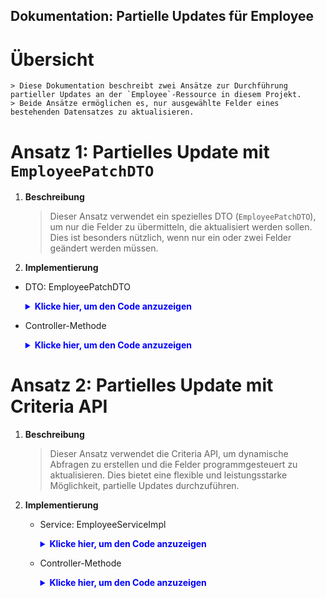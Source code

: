 ## Dokumentation: Partielle Updates für Employee

# Übersicht
    > Diese Dokumentation beschreibt zwei Ansätze zur Durchführung partieller Updates an der `Employee`-Ressource in diesem Projekt.
    > Beide Ansätze ermöglichen es, nur ausgewählte Felder eines bestehenden Datensatzes zu aktualisieren.

# Ansatz 1: Partielles Update mit `EmployeePatchDTO`
1. **Beschreibung**
    > Dieser Ansatz verwendet ein spezielles DTO (`EmployeePatchDTO`), um nur die Felder zu übermitteln, die aktualisiert werden sollen.
    > Dies ist besonders nützlich, wenn nur ein oder zwei Felder geändert werden müssen.

2. **Implementierung**
- DTO: EmployeePatchDTO
    <details>
    <summary style="color: blue"><strong>Klicke hier, um den Code anzuzeigen</strong></summary>
    
    ```java
    import jakarta.validation.constraints.Email;
    import lombok.Builder;
    import lombok.Data;
    
    @Data
    @Builder
    public class EmployeePatchDTO {
        private String firstName;
        private String lastName;
    
        @Email(message = "Email should be valid")
        private String email;
    
        private String department;
    }
    ```
    </details>

- Controller-Methode
    <details>
    <summary style="color: blue"><strong>Klicke hier, um den Code anzuzeigen</strong></summary>
    
    ```java
    @PatchMapping("/{id}")
    public ResponseEntity<APIResponse<EmployeeResponseDTO>> patchEmployee(
            @PathVariable Long id,
            @RequestBody EmployeePatchDTO employeePatchDTO) {
        log.info("EmployeeRestController::patchEmployee request id {}, employee {}", id, jsonAsString(employeePatchDTO));
    
        Employee existingEmployee = employeeService.getEmployeeById(id)
                .orElseThrow(() -> new ResourceNotFoundException("Employee not found with ID: " + id));
        
        if (employeePatchDTO.getFirstName() != null) {
            existingEmployee.setFirstName(employeePatchDTO.getFirstName());
        }
        if (employeePatchDTO.getLastName() != null) {
            existingEmployee.setLastName(employeePatchDTO.getLastName());
        }
        if (employeePatchDTO.getEmail() != null) {
            existingEmployee.setEmail(employeePatchDTO.getEmail());
        }
        if (employeePatchDTO.getDepartment() != null) {
            existingEmployee.setDepartment(employeePatchDTO.getDepartment());
        }
    
        Employee updatedEmployee = employeeService.updateEmployee(existingEmployee);
        EmployeeResponseDTO employeeResponseDTO = convertToResponseDTO(updatedEmployee);
        APIResponse<EmployeeResponseDTO> response = APIResponse.<EmployeeResponseDTO>builder()
                .status("success")
                .statusCode(HttpStatus.OK.value())
                .data(employeeResponseDTO)
                .build();
    
        log.info("EmployeeRestController::patchEmployee response {}", jsonAsString(response));
        return ResponseEntity.ok(response);
    }
    ```
    </details>

# Ansatz 2: Partielles Update mit Criteria API
1. **Beschreibung**
    > Dieser Ansatz verwendet die Criteria API, um dynamische Abfragen zu erstellen und die Felder programmgesteuert zu aktualisieren.
    > Dies bietet eine flexible und leistungsstarke Möglichkeit, partielle Updates durchzuführen.
 
2. **Implementierung**
    - Service: EmployeeServiceImpl
        <details>
        <summary style="color: blue"><strong>Klicke hier, um den Code anzuzeigen</strong></summary>
        
        ```java
        import jakarta.persistence.EntityManager;
        import jakarta.persistence.criteria.CriteriaBuilder;
        import jakarta.persistence.criteria.CriteriaUpdate;
        import jakarta.persistence.criteria.Root;
        import lombok.RequiredArgsConstructor;
        import org.springframework.stereotype.Service;
        import org.springframework.transaction.annotation.Transactional;

        @Service
        @RequiredArgsConstructor
        public class EmployeeServiceImpl implements IEmployeeService {
            private final EmployeeRepository employeeRepository;
            private final EntityManager entityManager;

            @Override
            @Transactional
            public void partialUpdateEmployee(Long id, EmployeePatchDTO employeePatchDTO) {
                CriteriaBuilder cb = entityManager.getCriteriaBuilder();
                CriteriaUpdate<Employee> update = cb.createCriteriaUpdate(Employee.class);
                Root<Employee> root = update.from(Employee.class);

                if (employeePatchDTO.getFirstName() != null) {
                    update.set(root.get("firstName"), employeePatchDTO.getFirstName());
                }
                if (employeePatchDTO.getLastName() != null) {
                    update.set(root.get("lastName"), employeePatchDTO.getLastName());
                }
                if (employeePatchDTO.getEmail() != null) {
                    update.set(root.get("email"), employeePatchDTO.getEmail());
                }
                if (employeePatchDTO.getDepartment() != null) {
                    update.set(root.get("department"), employeePatchDTO.getDepartment());
                }

                update.where(cb.equal(root.get("id"), id));
                entityManager.createQuery(update).executeUpdate();
            }
        }
        ```
        </details>
    - Controller-Methode
        <details>
        <summary style="color: blue"><strong>Klicke hier, um den Code anzuzeigen</strong></summary>
        
        ```java
        @PatchMapping("/{id}")
        public ResponseEntity<APIResponse<EmployeeResponseDTO>> patchEmployee(
                @PathVariable Long id,
                @RequestBody EmployeePatchDTO employeePatchDTO) {
            log.info("EmployeeRestController::patchEmployee request id {}, employee {}", id, jsonAsString(employeePatchDTO));

            employeeService.partialUpdateEmployee(id, employeePatchDTO);
            
            Employee updatedEmployee = employeeService.getEmployeeById(id)
                    .orElseThrow(() -> new ResourceNotFoundException("Employee not found with ID: " + id));

            EmployeeResponseDTO employeeResponseDTO = convertToResponseDTO(updatedEmployee);
            APIResponse<EmployeeResponseDTO> response = APIResponse.<EmployeeResponseDTO>builder()
                    .status("success")
                    .statusCode(HttpStatus.OK.value())
                    .data(employeeResponseDTO)
                    .build();

            log.info("EmployeeRestController::patchEmployee response {}", jsonAsString(response));
            return ResponseEntity.ok(response);
        }
        ```   
        </details>
